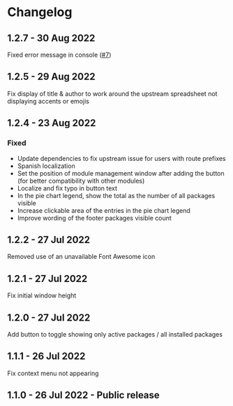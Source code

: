# Changelog

## 1.2.7 - 30 Aug 2022

Fixed error message in console ([#7](https://github.com/arcanistzed/mcc/issues/7))

## 1.2.5 - 29 Aug 2022

Fix display of title & author to work around the upstream spreadsheet not displaying accents or emojis

## 1.2.4 - 23 Aug 2022

### Fixed

* Update dependencies to fix upstream issue for users with route prefixes
* Spanish localization
* Set the position of module management window after adding the button (for better compatibility with other modules)
* Localize and fix typo in button text
* In the pie chart legend, show the total as the number of all packages visible
* Increase clickable area of the entries in the pie chart legend
* Improve wording of the footer packages visible count

## 1.2.2 - 27 Jul 2022

Removed use of an unavailable Font Awesome icon

## 1.2.1 - 27 Jul 2022

Fix initial window height

## 1.2.0 - 27 Jul 2022

Add button to toggle showing only active packages / all installed packages

## 1.1.1 - 26 Jul 2022

Fix context menu not appearing

## 1.1.0 - 26 Jul 2022 - Public release
